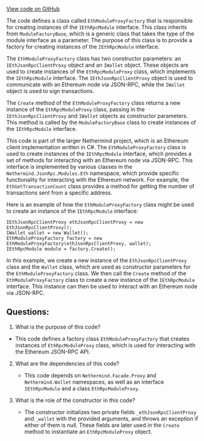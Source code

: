 [View code on GitHub](https://github.com/nethermindeth/nethermind/Nethermind.JsonRpc/Modules/Eth/EthModuleProxyFactory.cs)

The code defines a class called `EthModuleProxyFactory` that is responsible for creating instances of the `IEthRpcModule` interface. This class inherits from `ModuleFactoryBase`, which is a generic class that takes the type of the module interface as a parameter. The purpose of this class is to provide a factory for creating instances of the `IEthRpcModule` interface.

The `EthModuleProxyFactory` class has two constructor parameters: an `IEthJsonRpcClientProxy` object and an `IWallet` object. These objects are used to create instances of the `EthRpcModuleProxy` class, which implements the `IEthRpcModule` interface. The `IEthJsonRpcClientProxy` object is used to communicate with an Ethereum node via JSON-RPC, while the `IWallet` object is used to sign transactions.

The `Create` method of the `EthModuleProxyFactory` class returns a new instance of the `EthRpcModuleProxy` class, passing in the `IEthJsonRpcClientProxy` and `IWallet` objects as constructor parameters. This method is called by the `ModuleFactoryBase` class to create instances of the `IEthRpcModule` interface.

This code is part of the larger Nethermind project, which is an Ethereum client implementation written in C#. The `EthModuleProxyFactory` class is used to create instances of the `IEthRpcModule` interface, which provides a set of methods for interacting with an Ethereum node via JSON-RPC. This interface is implemented by various classes in the `Nethermind.JsonRpc.Modules.Eth` namespace, which provide specific functionality for interacting with the Ethereum network. For example, the `EthGetTransactionCount` class provides a method for getting the number of transactions sent from a specific address. 

Here is an example of how the `EthModuleProxyFactory` class might be used to create an instance of the `IEthRpcModule` interface:

```
IEthJsonRpcClientProxy ethJsonRpcClientProxy = new EthJsonRpcClientProxy();
IWallet wallet = new Wallet();
EthModuleProxyFactory factory = new EthModuleProxyFactory(ethJsonRpcClientProxy, wallet);
IEthRpcModule module = factory.Create();
```

In this example, we create a new instance of the `EthJsonRpcClientProxy` class and the `Wallet` class, which are used as constructor parameters for the `EthModuleProxyFactory` class. We then call the `Create` method of the `EthModuleProxyFactory` class to create a new instance of the `IEthRpcModule` interface. This instance can then be used to interact with an Ethereum node via JSON-RPC.
## Questions: 
 1. What is the purpose of this code?
   - This code defines a factory class `EthModuleProxyFactory` that creates instances of `EthRpcModuleProxy` class, which is used for interacting with the Ethereum JSON-RPC API.

2. What are the dependencies of this code?
   - This code depends on `Nethermind.Facade.Proxy` and `Nethermind.Wallet` namespaces, as well as an interface `IEthRpcModule` and a class `EthRpcModuleProxy`.

3. What is the role of the constructor in this code?
   - The constructor initializes two private fields `_ethJsonRpcClientProxy` and `_wallet` with the provided arguments, and throws an exception if either of them is null. These fields are later used in the `Create` method to instantiate an `EthRpcModuleProxy` object.